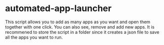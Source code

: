 # automated-app-launcher

This script allows you to add as many apps as you want and open them together with one click. You can also see, remove and add new apps.
It is recommened to store the script in a folder since it creates a json file to save all the apps you want to run.
